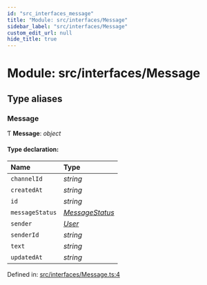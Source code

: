 ```yaml
---
id: "src_interfaces_message"
title: "Module: src/interfaces/Message"
sidebar_label: "src/interfaces/Message"
custom_edit_url: null
hide_title: true
---
```


# Module: src/interfaces/Message

## Type aliases

### Message

Ƭ **Message**: *object*

#### Type declaration:

Name | Type |
:------ | :------ |
`channelId` | *string* |
`createdAt` | *string* |
`id` | *string* |
`messageStatus` | [*MessageStatus*](src_interfaces_messagestatus.md#messagestatus) |
`sender` | [*User*](../interfaces/src_interfaces_user.user.md) |
`senderId` | *string* |
`text` | *string* |
`updatedAt` | *string* |

Defined in: [src/interfaces/Message.ts:4](https://github.com/xr3ngine/xr3ngine/blob/716a06460/packages/common/src/interfaces/Message.ts#L4)
